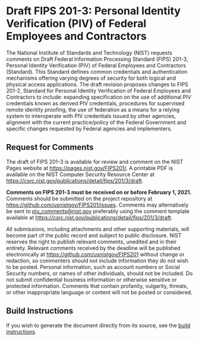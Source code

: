 # Draft FIPS 201-3: Personal Identity Verification (PIV) of Federal Employees and Contractors
The National Institute of Standards and Technology (NIST) requests comments on Draft Federal Information Processing Standard (FIPS) 201-3, Personal Identity Verification (PIV) of Federal Employees and Contractors (Standard). This Standard defines common credentials and authentication mechanisms offering varying degrees of security for both logical and physical access applications. The draft revision proposes changes to FIPS 201-2, Standard for Personal Identity Verification of Federal Employees and Contractors to include: expanding specification on the use of additional PIV credentials known as derived PIV credentials, procedures for supervised remote identity proofing, the use of federation as a means for a relying system to interoperate with PIV credentials issued by other agencies, alignment with the current practice/policy of the Federal Government and specific changes requested by Federal agencies and implementers. 

## Request for Comments
The draft of FIPS 201-3 is available for review and comment on the NIST Pages website at <https://pages.nist.gov/FIPS201/>.
A printable PDF is available on the NIST Computer Security Resource Center at <https://csrc.nist.gov/publications/detail/fips/201/3/draft>.

**Comments on FIPS 201-3 must be received on or before February 1, 2021.** Comments should be submitted on the project repository 
at <https://github.com/usnistgov/FIPS201/issues>. Comments may alternatively be sent to <piv_comments@nist.gov> preferably using 
the comment template available at <https://csrc.nist.gov/publications/detail/fips/201/3/draft>.

All submissions, including attachments and other supporting materials, will become part of the public record and subject to public 
disclosure. NIST reserves the right to publish relevant comments, unedited and in their entirety. Relevant comments received by 
the deadline will be published electronically at <https://github.com/usnistgov/FIPS201> without change or redaction, so commenters 
should not include information they do not wish to be posted. Personal information, such as account numbers or Social Security 
numbers, or names of other individuals, should not be included. Do not submit confidential business information or otherwise sensitive 
or protected information. Comments that contain profanity, vulgarity, threats, or other inappropriate language or content will not 
be posted or considered.

## Build Instructions

If you wish to generate the document directly from its source, see the [build instructions](BUILD.md).
